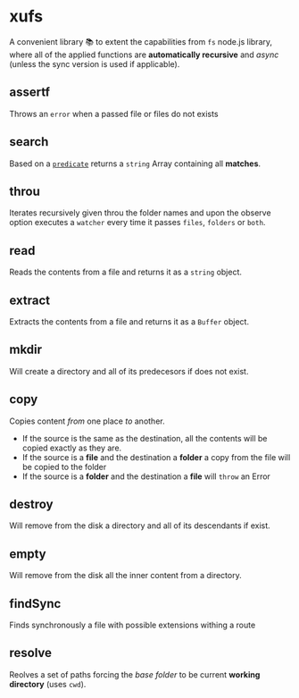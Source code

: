 xufs 
================================

A convenient library 📚 to extent the capabilities from `fs` node.js library, where all of the applied functions are __automatically recursive__ and _async_ (unless the sync version is used if applicable).

assertf
---------------------------------
Throws an `error` when a passed file or files do not exists

search
---------------------------------
Based on a [`predicate`](https://stackoverflow.com/questions/1344015/what-is-a-predicate) returns a `string` Array containing all __matches__.

throu
---------------------------------
Iterates recursively given throu the folder names and upon the observe option executes a `watcher` every time it passes `files`, `folders` or `both`.

read
---------------------------------
Reads the contents from a file and returns it as a `string` object.

extract
---------------------------------
Extracts the contents from a file and returns it as a `Buffer` object.

mkdir
---------------------------------
Will create a directory and all of its predecesors if does not exist.

copy
---------------------------------
Copies content _from_ one place _to_ another.
* If the source is the same as the destination, all the contents will be copied exactly as they are.
* If the source is a __file__ and the destination a __folder__ a copy from the file will be copied to the folder
* If the source is a __folder__ and the destination a __file__ will `throw` an Error

destroy
---------------------------------
Will remove from the disk a directory and all of its descendants if exist.

empty
---------------------------------
Will remove from the disk all the inner content from a directory.

findSync
---------------------------------
Finds synchronously a file with possible extensions withing a route

resolve
---------------------------------
Reolves a set of paths forcing the _base folder_ to be current __working directory__ (uses `cwd`).
